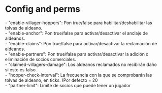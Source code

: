 # Config and perms

\- "enable-villager-hoppers": Pon true/false para habilitar/deshabilitar las tolvas de aldeano.\
\- "enable-anchor": Pon true/false para activar/desactivar el anclaje de aldeanos.\
\- "enable-claims": Pon true/false para activar/desactivar la reclamación de aldeanos.\
\- "enable-partners": Pon true/false para activar/desactivar la adición o eliminación de socios comerciales.\
\- "claimed-villagers-damage": Los aldeanos reclamados no recibirán daño si esto es falso.\
\- "hopper-check-interval": La frecuencia con la que se comprobarán las tolvas de aldeano, en ticks. (Por defecto = 20\
_-_ "partner-limit": Límite de socios que puede tener un jugador
